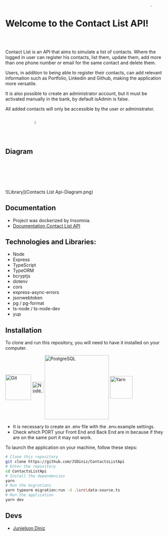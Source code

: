 # Welcome to the Contact List API!   <img align="center" width="3%" alt="Contact List" src="https://cdn.icon-icons.com/icons2/2420/PNG/512/contact_address_book_icon_146880.png" />

Contact List is an API that aims to simulate a list of contacts. Where the logged in user can register his contacts, list them, update them, add more than one phone number or email for the same contact and delete them.

Users, in addition to being able to register their contacts, can add relevant information such as Portfolio, Linkedin and Github, making the application more versatile.

It is also possible to create an administrator account, but it must be activated manually in the bank, by default isAdmin is false.

All added contacts will only be accessible by the user or administrator.

## Diagram <img align="center" width="5%" alt="Diagram" src="https://cdn.icon-icons.com/icons2/3780/PNG/512/workflow_diagram_plan_sitemap_planning_flowchart_hierarchy_management_network_process_icon_231904.png" />

![Library](Contacts List Api-Diagram.png)

## Documentation
* Project was dockerized by Insomnia.
* [Documentation Contact List API]()

## Technologies and Libraries:

* Node
* Express
* TypeScript
* TypeORM
* bcryptjs
* dotenv
* cors
* express-async-errors
* jsonwebtoken
* pg / pg-format
* ts-node / ts-node-dev
* yup

## Installation

To clone and run this repository, you will need to have it installed on your computer.

<div>
  <img align="center" width="80px" alt="Git" src="https://cdn.icon-icons.com/icons2/2415/PNG/512/git_original_wordmark_logo_icon_146510.png" />
  <img align="center" width="35px" alt="Node.js" src="https://cdn.icon-icons.com/icons2/2107/PNG/512/file_type_node_icon_130301.png" />
  <img align="center" width="200px"  alt="PostgreSQL" src="https://cdn.icon-icons.com/icons2/2699/PNG/512/postgresql_horizontal_logo_icon_169844.png" />
  <img align="center" width="70px" alt="Yarn" src="https://cdn.icon-icons.com/icons2/2415/PNG/512/yarn_original_wordmark_logo_icon_146288.png" />
</div>

* It is necessary to create an .env file with the .env.example settings.
* Check which PORT your Front End and Back End are in because if they are on the same port it may not work.

To launch the application on your machine, follow these steps:

```bash
# Clone this repository
git clone https://github.com/JSDiniz/ContactsListApi
# Enter the repository
cd ContactsListApi
# Install the dependencies
yarn
# Run the migrations
yarn typeorm migration:run -d .\src\data-source.ts
# Run the application
yarn dev
```

## Devs
* [Junielson Diniz](https://www.linkedin.com/in/junielson-diniz/)
